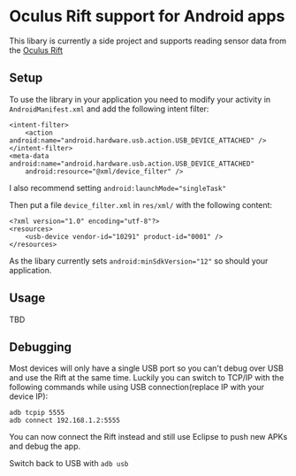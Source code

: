 Oculus Rift support for Android apps
====================================

This libary is currently a side project and supports reading sensor data from
the [Oculus Rift](http://www.oculusvr.com/)

Setup
-----

To use the library in your application you need to modify your activity in `AndroidManifest.xml` and add the following intent filter:

	<intent-filter>
		<action android:name="android.hardware.usb.action.USB_DEVICE_ATTACHED" />
    </intent-filter>
	<meta-data android:name="android.hardware.usb.action.USB_DEVICE_ATTACHED"
		android:resource="@xml/device_filter" />
		
I also recommend setting `android:launchMode="singleTask"`

Then put a file `device_filter.xml` in `res/xml/` with the following content:

	<?xml version="1.0" encoding="utf-8"?>
	<resources>
		<usb-device vendor-id="10291" product-id="0001" />
	</resources>

As the libary currently sets `android:minSdkVersion="12"` so should your application.

Usage
-----

TBD

Debugging
---------

Most devices will only have a single USB port so you can't debug over USB and use the Rift at the same time. Luckily you can switch to 
TCP/IP with the following commands while using USB connection(replace IP with your device IP):
	
	adb tcpip 5555
	adb connect 192.168.1.2:5555
	
You can now connect the Rift instead and still use Eclipse to push new APKs and debug the app.

Switch back to USB with `adb usb`